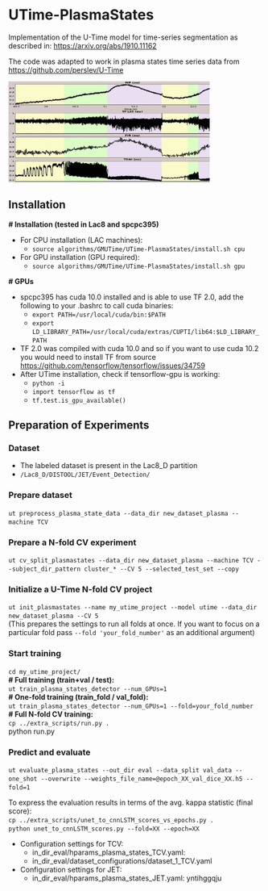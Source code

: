 # UTime-PlasmaStates

Implementation of the U-Time model for time-series segmentation as described 
in: https://arxiv.org/abs/1910.11162

The code was adapted to work in plasma states time series data
from https://github.com/perslev/U-Time

<img src="https://github.com/gmarceca/UTime-PlasmaStates/blob/main/UTime_detection.png" width="400" height="200" />

## Installation

<b># Installation (tested in Lac8 and spcpc395)</b>
- For CPU installation (LAC machines):
    - `source algorithms/GMUTime/UTime-PlasmaStates/install.sh cpu`
- For GPU installation (GPU required):
    - `source algorithms/GMUTime/UTime-PlasmaStates/install.sh gpu`

<b># GPUs </b>
- spcpc395 has cuda 10.0 installed and is able to use TF 2.0, add the following to your .bashrc to call cuda binaries:
    - `export PATH=/usr/local/cuda/bin:$PATH`
    - `export LD_LIBRARY_PATH=/usr/local/cuda/extras/CUPTI/lib64:$LD_LIBRARY_PATH`
- TF 2.0 was compiled with cuda 10.0 and so if you want to use cuda 10.2 you would need to install TF from source
https://github.com/tensorflow/tensorflow/issues/34759
- After UTime installation, check if tensorflow-gpu is working:
    - `python -i`
    - `import tensorflow as tf`
    - `tf.test.is_gpu_available()`

## Preparation of Experiments
### Dataset
- The labeled dataset is present in the Lac8_D partition
- `/Lac8_D/DISTOOL/JET/Event_Detection/`

### Prepare dataset
`ut preprocess_plasma_state_data --data_dir new_dataset_plasma --machine TCV`

### Prepare a N-fold CV experiment
`ut cv_split_plasmastates --data_dir new_dataset_plasma --machine TCV --subject_dir_pattern cluster_* --CV 5 --selected_test_set --copy`

### Initialize a U-Time N-fold CV project
`ut init_plasmastates --name my_utime_project --model utime --data_dir new_dataset_plasma --CV 5`\
(This prepares the settings to run all folds at once. If you want to focus on a particular fold 
pass `--fold 'your_fold_number'` as an additional argument)

### Start training
`cd my_utime_project/`\
    <b># Full training (train+val / test):</b>\
    `ut train_plasma_states_detector --num_GPUs=1`\
    <b># One-fold training (train_fold / val_fold):</b>\
    `ut train_plasma_states_detector --num_GPUs=1 --fold=your_fold_number`\
    <b># Full N-fold CV training:</b>\
    `cp ../extra_scripts/run.py .`\
    python run.py

### Predict and evaluate
`ut evaluate_plasma_states --out_dir eval --data_split val_data --one_shot --overwrite --weights_file_name=@epoch_XX_val_dice_XX.h5 --fold=1`

To express the evaluation results in terms of the avg. kappa statistic (final score):\
`cp ../extra_scripts/unet_to_cnnLSTM_scores_vs_epochs.py .`\
`python unet_to_cnnLSTM_scores.py --fold=XX --epoch=XX`

- Configuration settings for TCV:
    - in_dir_eval/hparams_plasma_states_TCV.yaml:
    - in_dir_eval/dataset_configurations/dataset_1_TCV.yaml
- Configuration settings for JET:
    - in_dir_eval/hparams_plasma_states_JET.yaml:
yntihggqju
